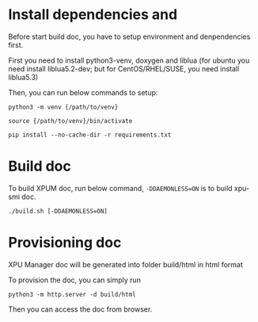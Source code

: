 # Install dependencies and 

Before start build doc, you have to setup environment and denpendencies first.

First you need to install python3-venv, doxygen and liblua (for ubuntu you need install liblua5.2-dev; but for CentOS/RHEL/SUSE, you need install liblua5.3)

Then, you can run below commands to setup:

```
python3 -m venv {/path/to/venv}

source {/path/to/venv}/bin/activate

pip install --no-cache-dir -r requirements.txt
```

# Build doc

To build XPUM doc, run below command, `-DDAEMONLESS=ON` is to build xpu-smi doc.

```
./build.sh [-DDAEMONLESS=ON]
```

# Provisioning doc

XPU Manager doc will be generated into folder build/html in html format

To provision the doc, you can simply run

```
python3 -m http.server -d build/html
```

Then you can access the doc from browser.